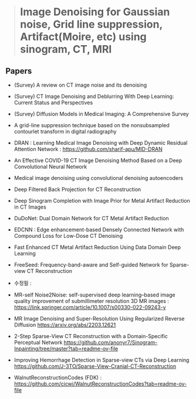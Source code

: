 > # Image Denoising for Gaussian noise, Grid line suppression, Artifact(Moire, etc) using sinogram, CT, MRI

## Papers
- (Survey) A review on CT image noise and its denoising
- (Survey) CT Image Denoising and Deblurring With Deep Learning: Current Status and Perspectives
- (Survey) Diffusion Models in Medical Imaging: A Comprehensive Survey
- A grid-line suppression technique based on the nonsubsampled contourlet transform in digital radiography
- DRAN : Learning Medical Image Denoising with Deep Dynamic Residual Attention Network : https://github.com/sharif-apu/MID-DRAN
- An Effective COVID-19 CT Image Denoising Method Based on a Deep Convolutional Neural Network
- Medical image denoising using convolutional denoising autoencoders
- Deep Filtered Back Projection for CT Reconstruction
- Deep Sinogram Completion with Image Prior for Metal Artifact Reduction in CT Images
- DuDoNet: Dual Domain Network for CT Metal Artifact Reduction
- EDCNN : Edge enhancement-based Densely Connected Network with Compound Loss for Low-Dose CT Denoising
- Fast Enhanced CT Metal Artifact Reduction Using Data Domain Deep Learning
- FreeSeed: Frequency-band-aware and Self-guided Network for Sparse-view CT Reconstruction

- 수정필 :
- MR-self Noise2Noise: self-supervised deep learning–based image quality improvement of submillimeter resolution 3D MR images : https://link.springer.com/article/10.1007/s00330-022-09243-y
- MR Image Denoising and Super-Resolution Using Regularized Reverse Diffusion https://arxiv.org/abs/2203.12621

- 2-Step Sparse-View CT Reconstruction with a Domain-Specific Perceptual Network https://github.com/anonyr7/Sinogram-Inpainting/tree/master?tab=readme-ov-file
- Improving Hemorrhage Detection in Sparse-view CTs via Deep Learning https://github.com/J-3TO/Sparse-View-Cranial-CT-Reconstruction
- WalnutReconstructionCodes (FDK) : https://github.com/cicwi/WalnutReconstructionCodes?tab=readme-ov-file
